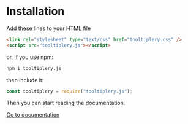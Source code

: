 # Installation

Add these lines to your HTML file

```html
<link rel="stylesheet" type="text/css" href="tooltiplery.css" />
<script src="tooltiplery.js"></script>
```

or, if you use npm:

```bash
npm i tooltiplery.js
```

then include it:

```js
const tooltiplery = require("tooltiplery.js");
```

Then you can start reading the documentation.

[Go to documentation](/main)
